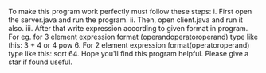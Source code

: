 To make this program work perfectly must follow these steps:
i. First open the server.java and run the program.
ii. Then, open client.java and run it also.
iii. After that write expression according to given format in program. For eg. for 3 element expression format (operand<space>operator<space>operand) type like this: 3 + 4 or 4 pow 6. For 2 element expression format(operator<space>operand) type like this: sqrt 64.
Hope you'll find this program helpful. Please give a star if found useful.
